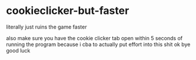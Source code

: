 # cookieclicker-but-faster
literally just ruins the game faster

also make sure you have the cookie clicker tab open within 5 seconds of running the program because i cba to actually put effort into this shit ok bye good luck
